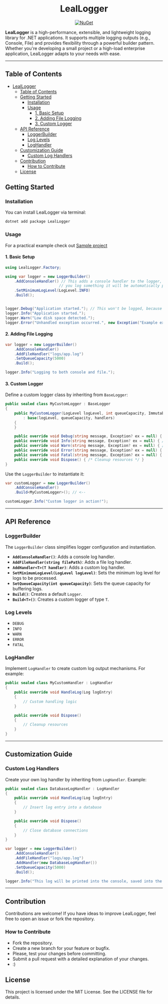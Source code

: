 <div align="center">

# LealLogger

[![NuGet](https://img.shields.io/nuget/v/LealLogger.svg)](https://www.nuget.org/packages/LealLogger/)

</div>

**LealLogger** is a high-performance, extensible, and lightweight logging library for .NET applications. It supports multiple logging outputs (e.g., Console, File) and provides flexibility through a powerful builder pattern. Whether you're developing a small project or a high-load enterprise application, LealLogger adapts to your needs with ease.

---

## Table of Contents

- [LealLogger](#leallogger)
  - [Table of Contents](#table-of-contents)
  - [Getting Started](#getting-started)
    - [Installation](#installation)
    - [Usage](#usage)
      - [1. Basic Setup](#1-basic-setup)
      - [2. Adding File Logging](#2-adding-file-logging)
      - [3. Custom Logger](#3-custom-logger)
  - [API Reference](#api-reference)
    - [LoggerBuilder](#loggerbuilder)
    - [Log Levels](#log-levels)
    - [LogHandler](#loghandler)
  - [Customization Guide](#customization-guide)
    - [Custom Log Handlers](#custom-log-handlers)
  - [Contribution](#contribution)
    - [How to Contribute](#how-to-contribute)
  - [License](#license)

## Getting Started

### Installation

You can install LealLogger via terminal:

```bash
dotnet add package LealLogger
```

### Usage

For a practical example check out [Sample project](./LealLogger.Sample/Program.cs)

#### 1. Basic Setup

```csharp
using LealLogger.Factory;

using var logger = new LoggerBuilder()
    .AddConsoleHandler() // This adds a console handler to the logger, witch means that every time 
                        // you log something it will be automatically printed into the console
    .SetMinimumLogLevel(LogLevel.INFO)
    .Build();


logger.Debug("Application started."); // This won't be logged, because you setted the minimum LevelLog to INFO
logger.Info("Application started.");
logger.Warn("Low disk space detected.");
logger.Error("Unhandled exception occurred.", new Exception("Example exception"));
```

#### 2. Adding File Logging

```csharp
var logger = new LoggerBuilder()
    .AddConsoleHandler()
    .AddFileHandler("logs/app.log")
    .SetQueueCapacity(5000)
    .Build();

logger.Info("Logging to both console and file.");
```

#### 3. Custom Logger

Define a custom logger class by inheriting from `BaseLogger`:

```csharp
public sealed class MyCustomLogger : BaseLogger
{
    public MyCustomLogger(LogLevel logLevel, int queueCapacity, ImmutableArray<LogHandler> handlers)
        : base(logLevel, queueCapacity, handlers)
    {
    }

    public override void Debug(string message, Exception? ex = null) { /* Custom behavior */ }
    public override void Info(string message, Exception? ex = null) { /* Custom behavior */ }
    public override void Warn(string message, Exception? ex = null) { /* Custom behavior */ }
    public override void Error(string message, Exception? ex = null) { /* Custom behavior */ }
    public override void Fatal(string message, Exception? ex = null) { /* Custom behavior */ }
    public override void Dispose() { /* Cleanup resources */ }
}
```

Use the `LoggerBuilder` to instantiate it:

```csharp
var customLogger = new LoggerBuilder()
    .AddConsoleHandler()
    .Build<MyCustomLogger>(); // <--

customLogger.Info("Custom logger in action!");
```

---

## API Reference

### LoggerBuilder

The `LoggerBuilder` class simplifies logger configuration and instantiation.

- **`AddConsoleHandler()`**: Adds a console log handler.
- **`AddFileHandler(string filePath)`**: Adds a file log handler.
- **`AddHandler<T>(T handler)`**: Adds a custom log handler.
- **`SetMinimumLogLevel(LogLevel logLevel)`**: Sets the minimum log level for logs to be processed.
- **`SetQueueCapacity(int queueCapacity)`**: Sets the queue capacity for buffering logs.
- **`Build()`**: Creates a default `Logger`.
- **`Build<T>()`**: Creates a custom logger of type `T`.

### Log Levels

- `DEBUG`
- `INFO`
- `WARN`
- `ERROR`
- `FATAL`

### LogHandler

Implement `LogHandler` to create custom log output mechanisms. For example:

```csharp
public sealed class MyCustomHandler : LogHandler
{
    public override void HandleLog(Log logEntry)
    {
        // Custom handling logic
    }

    public override void Dispose()
    {
        // Cleanup resources
    }
}
```

---

## Customization Guide

### Custom Log Handlers

Create your own log handler by inheriting from `LogHandler`. Example:

```csharp
public sealed class DatabaseLogHandler : LogHandler
{
    public override void HandleLog(Log logEntry)
    {
        // Insert log entry into a database
    }

    public override void Dispose()
    {
        // Close database connections
    }
}
```

```csharp
var logger = new LoggerBuilder()
    .AddConsoleHandler()
    .AddFileHandler("logs/app.log")
    .AddHandler(new DatabaseLogHandler())
    .SetQueueCapacity(5000)
    .Build();

logger.Info("This log will be printed into the console, saved into the file and saved into the database");
```
---

## Contribution

Contributions are welcome! If you have ideas to improve LealLogger, feel free to open an issue or fork the repository.

### How to Contribute

- Fork the repository.
- Create a new branch for your feature or bugfix.
- Please, test your changes before committing.
- Submit a pull request with a detailed explanation of your changes.
- :)

## License

This project is licensed under the MIT License. See the LICENSE file for details.
